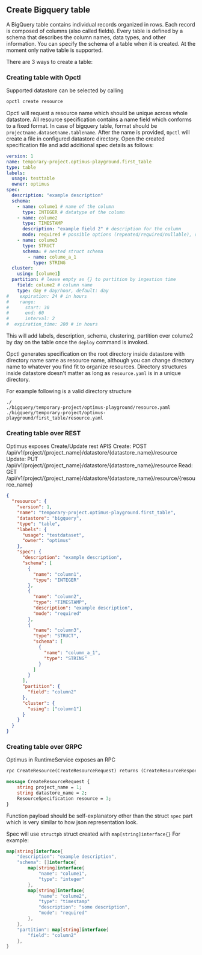 ## Create Bigquery table

A BigQuery table contains individual records organized in rows. Each record is 
composed of columns (also called fields).
Every table is defined by a schema that describes the column names, data types, 
and other information. You can specify the schema of a table when it is created.
At the moment only native table is supported.

There are 3 ways to create a table:

### Creating table with Opctl

Supported datastore can be selected by calling
```bash
opctl create resource
```
Opctl will request a resource name which should be unique across whole datastore.
All resource specification contains a name field which conforms to a fixed format.
In case of bigquery table, format should be
`projectname.datasetname.tablename`.
After the name is provided, `Opctl` will create a file in configured datastore 
directory. Open the created specification file and add additional spec details
as follows:
```yaml
version: 1
name: temporary-project.optimus-playground.first_table
type: table
labels:
  usage: testtable
  owner: optimus
spec:
  description: "example description"
  schema:
    - name: colume1 # name of the column
      type: INTEGER # datatype of the column
    - name: colume2
      type: TIMESTAMP
      description: "example field 2" # description for the column
      mode: required # possible options (repeated/required/nullable), default is nullable
    - name: colume3
      type: STRUCT
      schema: # nested struct schema
        - name: colume_a_1
          type: STRING
  cluster:
    using: [colume1]
  partition: # leave empty as {} to partition by ingestion time
    field: colume2 # column name
    type: day # day/hour, default: day
#    expiration: 24 # in hours
#    range:
#      start: 30
#      end: 60
#      interval: 2
#  expiration_time: 200 # in hours

```
This will add labels, description, schema, clustering, partition over colume2 by day
on the table once the `deploy` command is invoked.

Opctl generates specification on the root directory inside datastore with directory
name same as resource name, although you can change directory name to whatever you 
find fit to organize resources. Directory structures inside datastore doesn't 
matter as long as `resource.yaml` is in a unique directory. 

For example following is a valid directory structure
```shell
./
./bigquery/temporary-project/optimus-playground/resource.yaml
./bigquery/temporary-project/optimus-playground/first_table/resource.yaml
```

### Creating table over REST

Optimus exposes Create/Update rest APIS
Create: POST /api/v1/project/{project_name}/datastore/{datastore_name}/resource
Update: PUT /api/v1/project/{project_name}/datastore/{datastore_name}/resource
Read: GET /api/v1/project/{project_name}/datastore/{datastore_name}/resource/{resource_name}

```json
{
  "resource": {
    "version": 1,
    "name": "temporary-project.optimus-playground.first_table",
    "datastore": "bigquery",
    "type": "table",
    "labels": {
      "usage": "testdataset",
      "owner": "optimus"
    },
    "spec": {
      "description": "example description",
      "schema": [
        {
          "name": "column1",
          "type": "INTEGER"
        },
        {
          "name": "column2",
          "type": "TIMESTAMP",
          "description": "example description",
          "mode": "required"
        },
        {
          "name": "column3",
          "type": "STRUCT",
          "schema": [
            {
              "name": "column_a_1",
              "type": "STRING"
            }
          ]
        }
      ],
      "partition": {
        "field": "column2"
      },
      "cluster": {
        "using": ["column1"]
      }
    }
  }
}
``` 

### Creating table over GRPC

Optimus in RuntimeService exposes an RPC 
```protobuf
rpc CreateResource(CreateResourceRequest) returns (CreateResourceResponse) {}

message CreateResourceRequest {
    string project_name = 1;
    string datastore_name = 2;
    ResourceSpecification resource = 3;
}
```
Function payload should be self-explanatory other than the struct `spec` part which
is very similar to how json representation look.

Spec will use `structpb` struct created with `map[string]interface{}`
For example:
```go
map[string]interface{
	"description": "example description",
	"schema": []interface{
	    map[string]interface{
	        "name": "colume1",
	        "type": "integer"
        },
        map[string]interface{
            "name": "colume2",
            "type": "timestamp"
            "description": "some description",
            "mode": "required"
        },
    },
	"partition": map[string]interface{
		"field": "column2"
    },
}
``` 